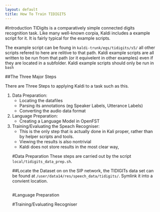 ```yaml
---
layout: default
title: How To Train TIDIGITS
---
```


#Introduction
TIDigits is a comparatively simple connected digits recognition task.
Like many well-known corpia, Kaldi includes a example script for it.
It is fairly typical for the example scripts.

The example script can be foung in `kaldi-trunk/egs/tidigits/s5/` all other scripts refered to here are relitive to that path. Kaldi example scripts are all written to be run from that path (or it equivelent in other examples) even if they are located in a subfolder.
Kaldi example scripts should only be run in `bash`

##The Three Major Steps

There are Three Steps to applying Kaldi to a task such as this.

<ol>
<li> Data Preparation:
<ul>
   <li> Locating the datafiles</li>
   <li> Parsing its annotations (eg Speaker Labels, Utterance Labels)</li>
   <li> Converting the audio data format</li>
</ul></li>
<li> Language Preparation:
<ul>
   <li> Creating a Language Model in OpenFST</li>
</ul></li>
<li>Training/Evaluating the Speach Recogniser:
<ul>
<li> This is the only step that is actually done in Kali proper, rather than by helper scripts and tools.</li>
<li> Viewing the results is also nontrivial</li>
<li> Kaldi does not store results in the most clear way,</li>
</ul></li
</ol>


#Data Preparation
These steps are carried out by the script `local/tidigits_data_prep.sh`.

##Locate the Dataset 
on on the SIP network, the TIDIGITs data set can be found at `/user/data14/res/speech_data/tidigits/`. Symlink it into a convient location.

##


#Language Preparation

#Training/Evaluating Recogniser

